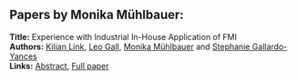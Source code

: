 <h2>Papers by Monika Mühlbauer:</h2>
<p>
<b>Title:</b> Experience with Industrial In-House Application of FMI<br />
<b>Authors:</b> <a href="../authors/author_183.html">Kilian Link</a>, <a href="../authors/author_96.html">Leo Gall</a>, <a href="../authors/author_206.html">Monika Mühlbauer</a> and <a href="../authors/author_97.html">Stephanie Gallardo-Yances</a><br />
<b>Links:</b> <a href="../abstracts/abstract_1.pdf">Abstract</a>, <a href="../submissions/ecp1511817_LinkGallMuhlbauerGallardoyances.pdf">Full paper</a>
</p>